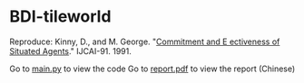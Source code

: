 # BDI-tileworld
Reproduce: Kinny, D., and M. George. "[Commitment and E ectiveness of Situated Agents](https://www.ijcai.org/Proceedings/91-1/Papers/014.pdf)." IJCAI-91. 1991.

Go to [main.py](./main.py) to view the code
Go to [report.pdf](./report.pdf) to view the report (Chinese)
